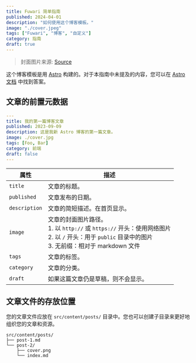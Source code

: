 ```yaml
---
title: Fuwari 简单指南
published: 2024-04-01
description: "如何使用这个博客模板。"
image: "./cover.jpeg"
tags: ["Fuwari", "博客", "自定义"]
category: 指南
draft: true
---
```


> 封面图片来源: [Source](https://image.civitai.com/xG1nkqKTMzGDvpLrqFT7WA/208fc754-890d-4adb-9753-2c963332675d/width=2048/01651-1456859105-(colour_1.5),girl,_Blue,yellow,green,cyan,purple,red,pink,_best,8k,UHD,masterpiece,male%20focus,%201boy,gloves,%20ponytail,%20long%20hair,.jpeg)

这个博客模板是用 [Astro](https://astro.build/) 构建的。对于本指南中未提及的内容，您可以在 [Astro 文档](https://docs.astro.build/) 中找到答案。

## 文章的前置元数据

```yaml
---
title: 我的第一篇博客文章
published: 2023-09-09
description: 这是我新 Astro 博客的第一篇文章。
image: ./cover.jpg
tags: [Foo, Bar]
category: 前端
draft: false
---
```

| 属性         | 描述                                                                                                                                                                                                 |
|--------------|-----------------------------------------------------------------------------------------------------------------------------------------------------------------------------------------------------|
| `title`      | 文章的标题。                                                                                                                                                                                         |
| `published`  | 文章发布的日期。                                                                                                                                                                                     |
| `description`| 文章的简短描述。在首页显示。                                                                                                                                                                         |
| `image`      | 文章的封面图片路径。<br/>1. 以 `http://` 或 `https://` 开头：使用网络图片<br/>2. 以 `/` 开头：用于 `public` 目录中的图片<br/>3. 无前缀：相对于 markdown 文件 |
| `tags`       | 文章的标签。                                                                                                                                                                                         |
| `category`   | 文章的分类。                                                                                                                                                                                         |
| `draft`      | 如果这篇文章仍是草稿，则不会显示。                                                                                                                                                                   |

## 文章文件的存放位置



您的文章文件应放在 `src/content/posts/` 目录中。您也可以创建子目录来更好地组织您的文章和资源。

```
src/content/posts/
├── post-1.md
└── post-2/
    ├── cover.png
    └── index.md
```
